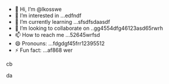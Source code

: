 - 👋 Hi, I’m @lkosswe
- 👀 I’m interested in ...edfndf
- 🌱 I’m currently learning ...sfsdfsdaasdf
- 💞️ I’m looking to collaborate on ..gg4554dfg46123asd65rwrh
- 📫 How to reach me ...52645wrfsd
- 😄 Pronouns: ...fdgdgf45frr12395512
- ⚡ Fun fact: ...af868
wer
<!---53gfer
lkosswe/lkosswe is a ✨ special ✨ repository because its `README.md` (this file) appears on your GitHub profile.
You can click the Preview link to take a look at your changes.62632
--->cb
da
